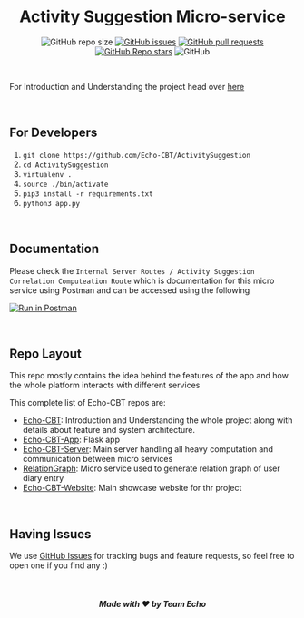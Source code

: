 <div align="center">

# Activity Suggestion Micro-service

![GitHub repo size](https://img.shields.io/github/repo-size/Echo-CBT/ActivitySuggestion)
[![GitHub issues](https://img.shields.io/github/issues/Echo-CBT/ActivitySuggestion)](https://github.com/Echo-CBT/ActivitySuggestion/issues)
[![GitHub pull requests](https://img.shields.io/github/issues-pr/Echo-CBT/ActivitySuggestion)](https://github.com/Echo-CBT/ActivitySuggestion/pulls)
[![GitHub Repo stars](https://img.shields.io/github/stars/Echo-CBT/ActivitySuggestion)](https://github.com/Echo-CBT/ActivitySuggestion/stargazers)
![GitHub](https://img.shields.io/github/license/Echo-CBT/ActivitySuggestion)

</div>

<br />

For Introduction and Understanding the project head over [here](https://github.com/Echo-CBT/Echo-CBT)


<br />

## For Developers
1. `git clone https://github.com/Echo-CBT/ActivitySuggestion`
2. `cd ActivitySuggestion`
3. `virtualenv .`
4. `source ./bin/activate`
5. `pip3 install -r requirements.txt`
6. `python3 app.py`

<br />

## Documentation
Please check the `Internal Server Routes / Activity Suggestion Correlation Computeation Route` which is documentation for this micro service using Postman and can be accessed using the following

[![Run in Postman](https://run.pstmn.io/button.svg)](https://documenter.getpostman.com/view/7649159/T1DmDe9H)

<br />

## Repo Layout
<p>
This repo mostly contains the idea behind the features of the app and how the whole platform interacts with different services
</p>
This complete list of Echo-CBT repos are:

- [Echo-CBT](https://github.com/Echo-CBT/Echo-CBT): Introduction and Understanding the whole project along with details about feature and system architecture.
- [Echo-CBT-App](https://github.com/Echo-CBT/Echo-CBT-App): Flask app
- [Echo-CBT-Server](https://github.com/Echo-CBT/Echo-CBT-Server): Main server handling all heavy computation and communication between micro services
- [RelationGraph](https://github.com/Echo-CBT/RelationGraph): Micro service used to generate relation graph of user diary entry
- [Echo-CBT-Website](https://github.com/Echo-CBT/Echo-CBT-Website): Main showcase website for thr project

<br />

## Having Issues
We use [GitHub Issues](https://github.com/Echo-CBT/ActivitySuggestion/issues) for tracking bugs and feature requests, so feel free to open one if you find any :)

<br />

<div align="center">

##### Made with ❤️ by Team Echo

</div>